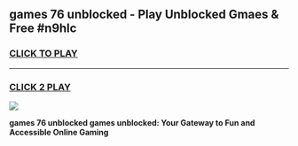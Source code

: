 
## games 76 unblocked - Play Unblocked Gmaes & Free #n9hlc
<h3>
<a href="https://news.freeplayer.one?title=games_76_unblocked&ref=03M">CLICK TO PLAY</a></h3>
<hr>

<h3>
<a href="https://news.freeplayer.one?title=games_76_unblocked&ref=03M">CLICK 2 PLAY</a>
  
</h3>

<a href="https://news.freeplayer.one?title=games_76_unblocked&ref=03M"><img src="https://clearcache.store/games.png"></a>


**games 76 unblocked games unblocked: Your Gateway to Fun and Accessible Online Gaming**
